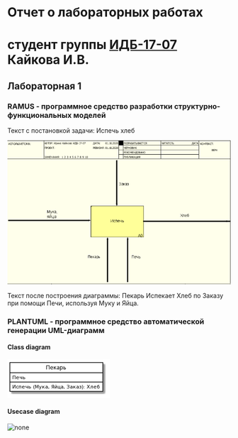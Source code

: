 # Отчет о лабораторных работах
# студент группы [ИДБ-17-07](https://github.com/stankin/design-part-1/wiki/list-idb-17-07) Кайкова И.В.

## Лабораторная 1

### RAMUS - программное средство разработки структурно-функциональных моделей
Текст с постановкой задачи: Испечь хлеб

![none](https://github.com/IrinaKaykova/kaikovaaIV.github.io/blob/master/Лабораторная%201/Рисунок%201.PNG)

Текст после построения диаграммы: Пекарь Испекает Хлеб по Заказу при помощи Печи, используя Муку и Яйца.

### PLANTUML - программное средство автоматической генерации UML-диаграмм
#### Class diagram
![none](https://github.com/IrinaKaykova/kaikovaaIV.github.io/blob/master/%D0%9B%D0%B0%D0%B1%D0%BE%D1%80%D0%B0%D1%82%D0%BE%D1%80%D0%BD%D0%B0%D1%8F%201/%D0%A0%D0%B8%D1%81%D1%83%D0%BD%D0%BE%D0%BA%202.PNG)

#### Usecase diagram
![none](https://github.com/oyway6173/borozdin.github.io/blob/master/Lab_1/UML1.png)
